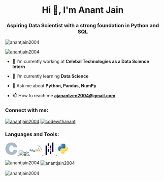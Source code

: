 <h1 align="center">Hi 👋, I'm Anant Jain</h1>
<h3 align="center">Aspiring Data Scientist with a strong foundation in Python and SQL</h3>

<p align="left"> <img src="https://komarev.com/ghpvc/?username=anantjain2004&label=Profile%20views&color=0e75b6&style=flat" alt="anantjain2004" /> </p>

<p align="left"> <a href="https://github.com/ryo-ma/github-profile-trophy"><img src="https://github-profile-trophy.vercel.app/?username=anantjain2004" alt="anantjain2004" /></a> </p>

- 🔭 I’m currently working at **Celebal Technologies as a Data Science Intern**

- 🌱 I’m currently learning **Data Science**

- 💬 Ask me about **Python, Pandas, NumPy**

- 📫 How to reach me **ajanantzen2004@gmail.com**

<h3 align="left">Connect with me:</h3>
<p align="left">
<a href="https://linkedin.com/in/anantjain2004" target="blank"><img align="center" src="https://raw.githubusercontent.com/rahuldkjain/github-profile-readme-generator/master/src/images/icons/Social/linked-in-alt.svg" alt="anantjain2004" height="30" width="40" /></a>
<a href="https://www.leetcode.com/codewithanant" target="blank"><img align="center" src="https://raw.githubusercontent.com/rahuldkjain/github-profile-readme-generator/master/src/images/icons/Social/leet-code.svg" alt="codewithanant" height="30" width="40" /></a>
</p>

<h3 align="left">Languages and Tools:</h3>
<p align="left"> <a href="https://www.cprogramming.com/" target="_blank" rel="noreferrer"> <img src="https://raw.githubusercontent.com/devicons/devicon/master/icons/c/c-original.svg" alt="c" width="40" height="40"/> </a> <a href="https://git-scm.com/" target="_blank" rel="noreferrer"> <img src="https://www.vectorlogo.zone/logos/git-scm/git-scm-icon.svg" alt="git" width="40" height="40"/> </a> <a href="https://www.mysql.com/" target="_blank" rel="noreferrer"> <img src="https://raw.githubusercontent.com/devicons/devicon/master/icons/mysql/mysql-original-wordmark.svg" alt="mysql" width="40" height="40"/> </a> <a href="https://pandas.pydata.org/" target="_blank" rel="noreferrer"> <img src="https://raw.githubusercontent.com/devicons/devicon/2ae2a900d2f041da66e950e4d48052658d850630/icons/pandas/pandas-original.svg" alt="pandas" width="40" height="40"/> </a> <a href="https://www.python.org" target="_blank" rel="noreferrer"> <img src="https://raw.githubusercontent.com/devicons/devicon/master/icons/python/python-original.svg" alt="python" width="40" height="40"/> </a> </p>

<p><img align="left" src="https://github-readme-stats.vercel.app/api/top-langs?username=anantjain2004&show_icons=true&locale=en&layout=compact" alt="anantjain2004" /></p>

<p>&nbsp;<img align="center" src="https://github-readme-stats.vercel.app/api?username=anantjain2004&show_icons=true&locale=en" alt="anantjain2004" /></p>

<p><img align="center" src="https://github-readme-streak-stats.herokuapp.com/?user=anantjain2004&" alt="anantjain2004" /></p>
